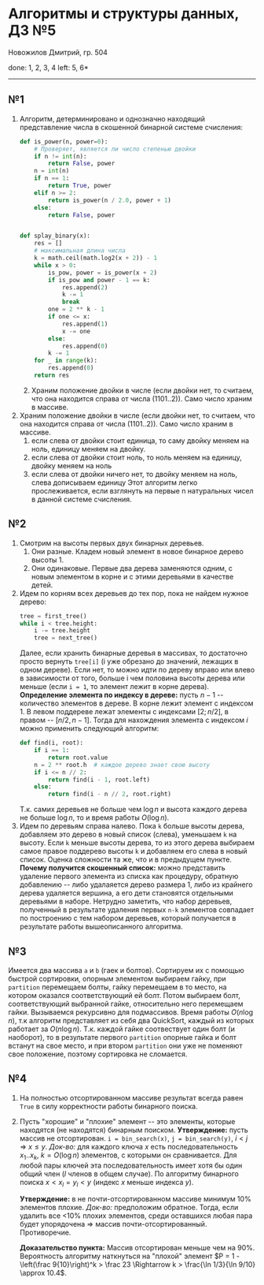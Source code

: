 # Алгоритмы и структуры данных, ДЗ №5

Новожилов Дмитрий, гр. 504

done: 1, 2, 3, 4
left: 5, 6*

---

## №1

1. Алгоритм, детерминировано и однозначно находящий представление числа в скошенной бинарной системе счисления:
    ```python
    def is_power(n, power=0):
        # Проверяет, является ли число степенью двойки
        if n != int(n):
            return False, power
        n = int(n)
        if n == 1:
            return True, power
        elif n >= 2:
            return is_power(n / 2.0, power + 1)
        else:
            return False, power


    def splay_binary(x):
        res = []
        # максимальная длина числа
        k = math.ceil(math.log2(x + 2)) - 1
        while x > 0:
            is_pow, power = is_power(x + 2)
            if is_pow and power - 1 == k:
                res.append(2)
                k -= 1
                break
            one = 2 ** k - 1
            if one <= x:
                res.append(1)
                x -= one
            else:
                res.append(0)
            k -= 1
        for _ in range(k):
            res.append(0)
        return res
    ```
    2. Храним положение двойки в числе (если двойки нет, то считаем, что она находится справа от числа (1101..2)). Само число храним в массиве.
2. Храним положение двойки в числе (если двойки нет, то считаем, что она находится справа от числа (1101..2)). Само число храним в массиве.
    1. если слева от двойки стоит единица, то саму двойку меняем на ноль, единицу меняем на двойку.
    2. если слева от двойки стоит ноль, то ноль меняем на единицу, двойку меняем на ноль
    3. если слева от двойки ничего нет, то двойку меняем на ноль, слева дописываем единицу
    Этот алгоритм легко прослеживается, если взглянуть на первые n натуральных чисел в данной системе счисления.

## №2

1. Смотрим на высоты первых двух бинарных деревьев.
    1. Они разные. Кладем новый элемент в новое бинарное дерево высоты 1.
    2. Они одинаковые. Первые два дерева заменяются одним, с новым элементом в корне и с этими деревьями в качестве детей.
2. Идем по корням всех деревьев до тех пор, пока не найдем нужное дерево:
    ```python
    tree = first_tree()
    while i < tree.height:
        i -= tree.height
        tree = next_tree()
    ```
    Далее, если хранить бинарные деревья в массивах, то достаточно просто вернуть `tree[i]` (i уже обрезано до значений, лежащих в одном дереве). Если нет, то можно идти по дереву вправо или влево в зависимости от того, больше i чем половина высоты дерева или меньше (если `i = 1`, то элемент лежит в корне дерева).
    **Определение элемента по индексу в дереве:** пусть $n-1$ -- количество элементов в дереве. В корне лежит элемент с индексом 1. В левом поддереве лежат элементы с индексами $[2; n/2]$, в правом -- $[n/2, n-1]$. Тогда для нахождения элемента с индексом $i$ можно применить следующий алгоритм:
    ```python
    def find(i, root):
        if i == 1:
            return root.value
        n = 2 ** root.h  # каждое дерево знает свою высоту
        if i <= n // 2:
            return find(i - 1, root.left)
        else:
            return find(i - n // 2, root.right)
    ```
    Т.к. самих деревьев не больше чем $\log n$ и высота каждого дерева не больше $\log n$, то и время работы $O(\log n)$.
3. Идем по деревьям справа налево. Пока `k` больше высоты дерева, добавляем это дерево в новый список (слева), уменьшаем `k` на высоту. Если `k` меньше высоты дерева, то из этого дерева выбираем самое правое поддерево высоты `k` и добавляем его слева в новый список. Оценка сложности та же, что и в предыдущем пункте.
    **Почему получится скошенный список:** можно представить удаление первого элемента из списка как процедуру, обратную добавлению -- либо удалаяется дерево размера 1, либо из крайнего дерева удаляется вершина, а его дети становятся отдельными деревьями в наборе. Нетрудно заметить, что набор деревьев, полученный в результате удаления первых `n-k` элементов совпадает по построению с тем набором деревьев, который получается в результате работы вышеописанного алгоритма.

## №3

Имеется два массива `a` и `b` (гаек и болтов). Сортируем их с помощью быстрой сортировки, опорным элементом выбираем гайку, при `partition` перемещаем болты, гайку перемещаем в то место, на котором оказался соответствующий ей болт. Потом выбираем болт, соответствующий выбранной гайке, относительно него перемещаем гайки. Вызываемся рекурсивно для подмассивов. Время работы $O(n \log n)$, т.к алгоритм представляет из себя два QuickSort, каждый из которых работает за $O(n\log n)$. Т.к. каждой гайке соотвествует один болт (и наоборот), то в результате первого `partition` опорные гайка и болт встанут на свое место, и при втором `partition` они уже не поменяют свое положение, поэтому сортировка не сломается.

## №4

1. На полностью отсортированном массиве результат всегда равен `True` в силу корректности работы бинарного поиска.
2. Пусть "хорошие" и "плохие" элемент -- это элементы, которые находятся (не находятся) бинарным поиском.
    **Утверждение:** пусть массив не отсортирован. `i = bin_search(x)`, `j = bin_search(y)`, $i < j$ $\Rightarrow$ $x \leq y$.
    *Док-во:* для каждого ключа $x$ есть последовательность $x_1..x_k, \ k = O(\log n)$ элементов, с которыми он сравнивается. Для любой пары ключей эта последовательность имеет хотя бы один общий член ($l$ членов в общем случае). По алгоритму бинарного поиска $x < x_l = y_l < y$ (индекс $x$ меньше индекса $y$).

    **Утверждение:** в не почти-отсортированном массиве минимум 10% элементов плохие.
    *Док-во:* предположим обратное. Тогда, если удалить все <10% плохих элементов, среди оставшихся любая пара будет упорядочена $\Rightarrow$ массив почти-отсортированный. Противоречие.

    **Доказательство пункта:**
    Массив отсортирован меньше чем на 90%. Вероятность алгоритму наткнуться на "плохой" элемент $P = 1 - \left(\frac 9{10}\right)^k > \frac 23 \Rightarrow k > \frac{\ln 1/3}{\ln 9/10} \approx 10.4$.
